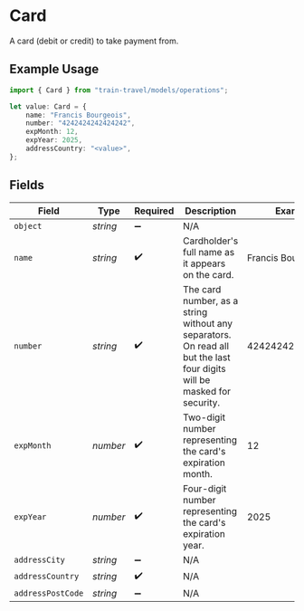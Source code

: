 # Card

A card (debit or credit) to take payment from.

## Example Usage

```typescript
import { Card } from "train-travel/models/operations";

let value: Card = {
    name: "Francis Bourgeois",
    number: "4242424242424242",
    expMonth: 12,
    expYear: 2025,
    addressCountry: "<value>",
};
```

## Fields

| Field                                                                                                                  | Type                                                                                                                   | Required                                                                                                               | Description                                                                                                            | Example                                                                                                                |
| ---------------------------------------------------------------------------------------------------------------------- | ---------------------------------------------------------------------------------------------------------------------- | ---------------------------------------------------------------------------------------------------------------------- | ---------------------------------------------------------------------------------------------------------------------- | ---------------------------------------------------------------------------------------------------------------------- |
| `object`                                                                                                               | *string*                                                                                                               | :heavy_minus_sign:                                                                                                     | N/A                                                                                                                    |                                                                                                                        |
| `name`                                                                                                                 | *string*                                                                                                               | :heavy_check_mark:                                                                                                     | Cardholder's full name as it appears on the card.                                                                      | Francis Bourgeois                                                                                                      |
| `number`                                                                                                               | *string*                                                                                                               | :heavy_check_mark:                                                                                                     | The card number, as a string without any separators. On read all but the last four digits will be masked for security. | 4242424242424242                                                                                                       |
| `expMonth`                                                                                                             | *number*                                                                                                               | :heavy_check_mark:                                                                                                     | Two-digit number representing the card's expiration month.                                                             | 12                                                                                                                     |
| `expYear`                                                                                                              | *number*                                                                                                               | :heavy_check_mark:                                                                                                     | Four-digit number representing the card's expiration year.                                                             | 2025                                                                                                                   |
| `addressCity`                                                                                                          | *string*                                                                                                               | :heavy_minus_sign:                                                                                                     | N/A                                                                                                                    |                                                                                                                        |
| `addressCountry`                                                                                                       | *string*                                                                                                               | :heavy_check_mark:                                                                                                     | N/A                                                                                                                    |                                                                                                                        |
| `addressPostCode`                                                                                                      | *string*                                                                                                               | :heavy_minus_sign:                                                                                                     | N/A                                                                                                                    |                                                                                                                        |